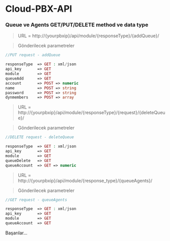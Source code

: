 # Cloud-PBX-API
 
### Queue ve Agents GET/PUT/DELETE method ve data type

> URL = http://{yourpbxip}/api/module/{responseType}/{addQueue}/

> Gönderilecek parametreler
```php
//PUT request - addQueue

responseType  => GET : xml/json
api_key       => GET
module        => GET
queueAdd      => GET
account       => POST => numeric
name          => POST => string
password      => POST => string
dynmembers    => POST => array
```


> URL = http://{yourpbxip}/api/module/{responseType}/{request}/{deleteQueue}/

> Gönderilecek parametreler
```php
//DELETE request - deleteQueue

responseType  => GET : xml/json
api_key       => GET
module        => GET
queueDelete   => GET
queueAccount  => GET => numeric
```

> URL = http://{yourpbxip}/api/module/{response_type}/{queueAgents}/

> Gönderilecek parametreler
```php
//GET request - queueAgents

responseType  => GET : xml/json
api_key       => GET
module        => GET
queueAccount  => GET
```

Başarılar...
